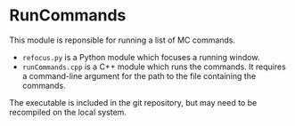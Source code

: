 # RunCommands

This module is reponsible for running a list of MC commands.

- `refocus.py` is a Python module which focuses a running window.
- `runCommands.cpp` is a C++ module which runs the commands. It requires a command-line argument
for the path to the file containing the commands.

The executable is included in the git repository, but may need to be recompiled on the local system.
